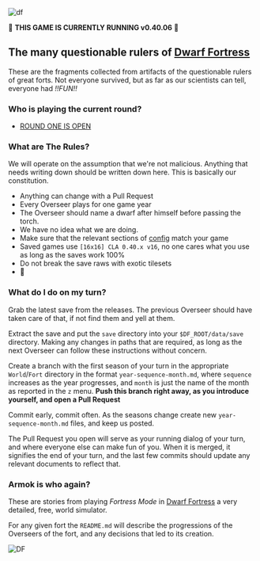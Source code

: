 ![df](http://pixxx.wtf.cat/image/1I2U2S0K162O/title.png)

:crown: **THIS GAME IS CURRENTLY RUNNING v0.40.06** :beer:

The many questionable rulers of [Dwarf Fortress](http://www.bay12games.com/dwarves/)
------------------------------------------------------------------------------

These are the fragments collected from artifacts of the questionable rulers of great forts.
Not everyone survived, but as far as our scientists can tell, everyone had *!!FUN!!*

### Who is playing the current round?

  * [ROUND ONE IS OPEN](https://github.com/sshirokov/df-bloodlines/issues/2)

### What are **The Rules**?

We will operate on the assumption that we're not malicious. Anything that needs writing down should
be written down here. This is basically our constitution.

  * Anything can change with a Pull Request
  * Every Overseer plays for one game year
  * The Overseer should name a dwarf after himself before passing the torch.
  * We have no idea what we are doing.
  * Make sure that the relevant sections of [config](/config) match your game
  * Saved games use `[16x16] CLA 0.40.x v16`, no one cares what you use as long as the saves work 100%
  * Do not break the save raws with exotic tilesets
  * :beers:

### What do I do on my turn?

Grab the latest save from the releases. The previous Overseer should have taken care of that, if not
find them and yell at them.

Extract the save and put the `save` directory into your `$DF_ROOT/data/save` directory. Making any changes
in paths that are required, as long as the next Overseer can follow these instructions without concern.

Create a branch with the first season of your turn in the appropriate `World`/`Fort` directory in the format
`year-sequence-month.md`, where `sequence` increases as the year progresses, and `month` is just the name of the
month as reported in the `z` menu. **Push this branch right away, as you introduce yourself, and open a Pull Request**

Commit early, commit often. As the seasons change create new `year-sequence-month.md` files, and keep us posted.

The Pull Request you open will serve as your running dialog of your turn, and where everyone else can make fun of you.
When it is merged, it signifies the end of your turn, and the last few commits should update any relevant documents to
reflect that.

### Armok is who again?

These are stories from playing *Fortress Mode* in [Dwarf Fortress](http://www.bay12games.com/dwarves/) a
very detailed, free,  world simulator.

For any given fort the `README.md` will describe the progressions of
the Overseers of the fort, and any decisions that led to its creation.

![DF](http://f.cl.ly/items/1f3f390a3x0Y1s2l1d0S/dwarf-fortress-thumb.jpg)
